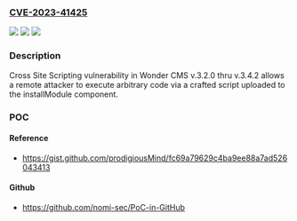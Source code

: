 ### [CVE-2023-41425](https://cve.mitre.org/cgi-bin/cvename.cgi?name=CVE-2023-41425)
![](https://img.shields.io/static/v1?label=Product&message=n%2Fa&color=blue)
![](https://img.shields.io/static/v1?label=Version&message=n%2Fa&color=blue)
![](https://img.shields.io/static/v1?label=Vulnerability&message=n%2Fa&color=brighgreen)

### Description

Cross Site Scripting vulnerability in Wonder CMS v.3.2.0 thru v.3.4.2 allows a remote attacker to execute arbitrary code via a crafted script uploaded to the installModule component.

### POC

#### Reference
- https://gist.github.com/prodigiousMind/fc69a79629c4ba9ee88a7ad526043413

#### Github
- https://github.com/nomi-sec/PoC-in-GitHub

